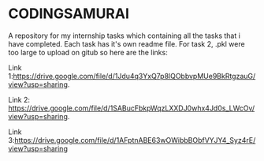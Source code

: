 # CODINGSAMURAI
A repository for my internship tasks which containing all the tasks that i have completed. Each task has it's own readme file. For task 2, .pkl were too large to upload on gitub so here are the links: 


  Link 1:https://drive.google.com/file/d/1Jdu4q3YxQ7p8lQObbvpMUe9BkRtgzauG/view?usp=sharing. 

  
  Link 2: https://drive.google.com/file/d/1SABucFbkpWqzLXXDJ0whx4Jd0s_LWcOv/view?usp=sharing. 

  
  Link 3:https://drive.google.com/file/d/1AFptnABE63wOWibbBObfVYJY4_Syz4rE/view?usp=sharing
